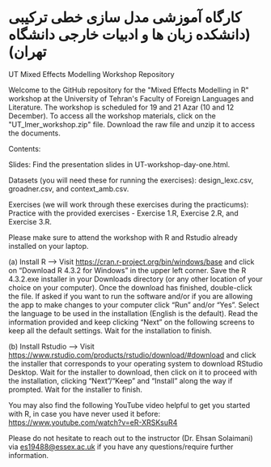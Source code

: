 # کارگاه آموزشی مدل سازی خطی ترکیبی (دانشکده زبان ها و ادبیات خارجی دانشگاه تهران)

UT Mixed Effects Modelling Workshop Repository

Welcome to the GitHub repository for the "Mixed Effects Modelling in R" workshop at the University of Tehran's Faculty of Foreign Languages and Literature. The workshop is scheduled for 19 and 21 Azar (10 and 12 December). To access all the workshop materials, click on the "UT_lmer_workshop.zip" file. Download the raw file and unzip it to access the documents.


Contents:

Slides: Find the presentation slides in UT-workshop-day-one.html.

Datasets (you will need these for running the exercises): design_lexc.csv, groadner.csv, and context_amb.csv.

Exercises (we will work through these exercises during the practicums): Practice with the provided exercises - Exercise 1.R, Exercise 2.R, and Exercise 3.R.

Please make sure to attend the workshop with R and Rstudio already installed on your laptop.

(a) Install R --> Visit https://cran.r-project.org/bin/windows/base and click on “Download R 4.3.2 for Windows” in the upper left corner. Save the R 4.3.2.exe installer in your Downloads directory (or any other location of your choice on your computer). Once the download has finished, double-click the file. If asked if you want to run the software and/or if you are allowing the app to make changes to your computer click “Run” and/or “Yes”. Select the language to be used in the installation (English is the default). Read the information provided and keep clicking “Next” on the following screens to keep all the default settings. Wait for the installation to finish.

(b) Install Rstudio --> Visit https://www.rstudio.com/products/rstudio/download/#download and click the installer that corresponds to your operating system to download RStudio Desktop. Wait for the installer to download, then click on it to proceed with the installation, clicking “Next”/“Keep” and “Install” along the way if prompted. Wait for the installer to finish.

You may also find the following YouTube video helpful to get you started with R, in case you have never used it before: https://www.youtube.com/watch?v=eR-XRSKsuR4

Please do not hesitate to reach out to the instructor (Dr. Ehsan Solaimani) via es19488@essex.ac.uk if you have any questions/require further information.
